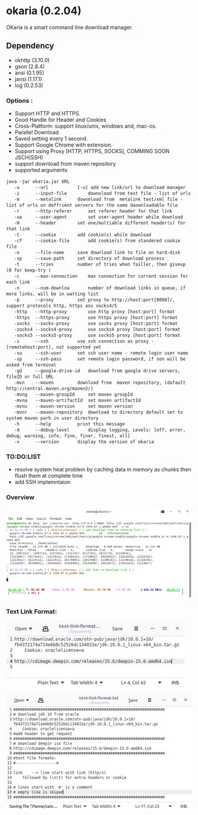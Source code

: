 # okaria  (0.2.04)

OKaria is a smart command line download manager.


## Dependency
 - okhttp (3.10.0)
 - gson (2.8.4)
 - ansi (0.1.95)
 - jansi (1.17.1)
 - log (0.2.53)

### Options :
 - Support HTTP and HTTPS.
 - Good Handle for Header and Cookies
 - Cross-Platform: support linux/unix, windows and, mac-os.
 - Parallel Download.
 - Saved setting every 1 second.
 - Support Google Chrome with extension.
 - Support using Proxy [HTTP, HTTPS, SOCKS], COMMING SOON JSCH(SSH)
 - support download from maven repository
 - supported arguments
 
 ```
 java -jar okaria.jar URL
	-u		--url			[-u] add new link/url to download manager 
	-i		--input-file		downoload from text file - list of urls
	-m		--metalink		downoload from  metalink text/xml file - list of urls on deffrient servers for the same daownloadable file
	-r		--http-referer		set referer header for that link
	-ua		--user-agent		set user-agent header while download
	-H		--header		set one/multiable different header(s) for that link
	-C		--cookie		add cookie(s) while download
	-cf		--cookie-file		add cookie(s) from standered cookie file
	-o		--file-name		save download link to file on hard-disk
	-sp		--save-path		set directory of download process
	-t		--tries			number of tries when failler, then giveup (0 for keep-try )
	-c		--max-connection	max connection for current session for each link
	-n		--num-downloa		number of download links in queue, if more links, will be in watting list
	-p		--proxy			set proxy to http://host:port[8080]/, support protocols http, https ans socks4/5
	-http	--http-proxy		use http proxy [host:port] format
	-https	--https-proxy		use https proxy [host:port] format
	-socks	--socks-proxy		use socks proxy [host:port] format
	-socks4	--socks4-proxy		use socks4 proxy [host:port] format
	-socks5	--socks5-proxy		use socks5 proxy [host:port] format
	-s		--ssh			use ssh connection as proxy - [remotehost:port], not supported yet
	-su		--ssh-user		set ssh user name - remote login user name
	-sp		--ssh-pass		set remote login password, if non will be asked from terminal
	-gd		--google-drive-id	download from google drive servers, fileID or full URL
	-mvn	--maven			download from  maven repository, (dafault http://central.maven.org/maven2/)
	-mvng	--maven-groupId		set maven groupId
	-mvna	--maven-artifactId	set maven artifactId
	-mvnv	--maven-version		set maven version
	-mvnr	--maven-repository	download to directory default set to system maven parh in user directory
	-h		--help			print this message
	-d		--debug-level		display logging, Levels: [off, error, debug, warning, info, fine, finer, finest, all]
	-v		--version		display the version of okaria
 ```

### TO:DO:LIST

 - resolve system heat problem by caching data in memory as chunks then flush them at complete time
 - add SSH implemntaion

### Overview

![Overview](img/overview.png)

### Text Link Format: 
![Format1](img/text-format01.png)

![Format2](img/text-format02.png)



